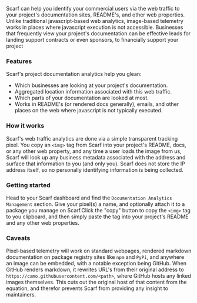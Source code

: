 Scarf can help you identify your commercial users via the web traffic to your project's documentation sites, README's, and other web properties. Unlike traditional javascript-based web analytics, image-based telemetry works in places where javascript execution is not accessible. Businesses that frequently view your project's documentation can be effective leads for landing support contracts or even sponsors, to financially support your project

### Features

Scarf's project documentation analytics help you glean:

  * Which businesses are looking at your project's documentation. 
  * Aggregated location information associated with this web traffic.
  * Which parts of your documentation are looked at most.
  * Works in README's (or rendered docs generally), emails, and other places on the web where javascript is not typically executed.

### How it works

Scarf's web traffic analytics are done via a simple transparent tracking pixel. You copy an `<img>` tag from Scarf into your project's README, docs, or any other web property, and any time a user loads the image from us, Scarf will look up any business metadata associated with the address and surface that information to you (and only you). Scarf does not store the IP address itself, so no personally identifying information is being collected. 

### Getting started

Head to your Scarf dashboard and find the `Documentation Analytics Management` section. Give your pixel(s) a name, and optionally attach it to a package you manage on Scarf.Click the "copy" button to copy the `<img>` tag to you clipboard, and then simply paste the tag into your project's README and any other web properties.

### Caveats

Pixel-based telemetry will work on standard webpages, rendered markdown documentation on package registry sites like `npm` and `PyPi`, and anywhere an image can be embedded, with a notable exception being GitHub. When GitHub renders markdown, it rewrites URL's from their original address to `https://camo.githubusercontent.com/<path>`, where GitHub hosts any linked images themselves. This cuts out the original host of that content from the equation, and therefor prevents Scarf from providing any insight to maintainers.

